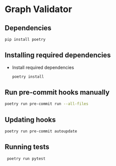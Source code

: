 # Graph Validator


## Dependencies
```python
pip install poetry
```

## Installing required dependencies
- Install required dependencies
    ```python
    poetry install
    ```

## Run pre-commit hooks manually
```bash
poetry run pre-commit run --all-files

```

## Updating hooks
```bash
poetry run pre-commit autoupdate

```

## Running tests
```bash
 poetry run pytest
```
